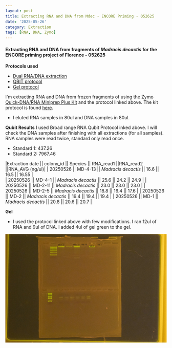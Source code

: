 ```yaml
---
layout: post
title: Extracting RNA and DNA from Mdec - ENCORE Priming - 052625
date: '2025-05-26'
category: Extraction
tags: [RNA, DNA, Zymo]
---
```


#### Extracting RNA and DNA from fragments of _Madracis decactis_ for the ENCORE priming project of Florence - 052625

**Protocols used**
- [Dual RNA/DNA extraction](https://fscucchia-labnotebooks.github.io/FScucchia_Putnam_Lab_Notebook/DNA-RNA-extraction-Zymo-kit/)
- [QBIT protocol](https://github.com/meschedl/MESPutnam_Open_Lab_Notebook/blob/master/_posts/2019-03-08-Qubit-Protocol.md)
- [Gel protocol](https://github.com/Kterpis/Putnam_Lab_Notebook/blob/master/_posts/2021-10-08-20211008-RNA-DNA-extractions-from-E5-project.md)

I'm extracting RNA and DNA from frozen fragments of using the [Zymo Quick-DNA/RNA Miniprep Plus Kit](https://www.zymoresearch.com/collections/quick-dna-rna-kits/products/quick-dna-rna-miniprep-plus-kit) and the protocol linked above. The kit protocol is found [here](https://github.com/FScucchia-LabNotebooks/FScucchia_Putnam_Lab_Notebook/blob/master/protocols/_d7003t_d7003_quick-dna-rna_miniprep_plus_kit.pdf).
- I eluted RNA samples in 80ul and DNA samples in 80ul.

**Qubit Results**
I used Broad range RNA Qubit Protocol inked above. I will check the DNA samples after finishing with all extractions (for all samples). RNA samples were read twice, standard only read once.
- Standard 1: 437.26
- Standard 2: 7967.46

|Extraction date || colony_id || Species || RNA_read1 ||RNA_read2 ||RNA_AVG (ng/ul)|
| 20250526 || MD-4-13 || *Madracis decactis*  || 16.6   || 16.5     || 16.55  |           
| 20250526 || MD-4-1 || *Madracis decactis* ||  25.6   || 24.2      ||  24.9 |
| 20250526 || MD-2-11 || *Madracis decactis*  || 23.0   ||  23.0    || 23.0  |
| 20250526 || MD-2-5 || *Madracis decactis*  ||  18.8    || 16.4    || 17.6   |
| 20250526 || MD-2 || *Madracis decactis*  ||  19.4    ||   19.4   ||  19.4   |
| 20250526 || MD-1  || *Madracis decactis*  || 20.8   ||  20.6    || 20.7    |

**Gel**
- I used the protocol linked above with few modifications. I ran 12ul of RNA and 9ul of DNA. I added 4ul of gel green to the gel.

![Gel_DNA_RNA_26May2025_FS.png](https://github.com/flofields/Coral_Priming_Experiments_Summer_2024/blob/main/images/RNA_DNA_gels/Gel_DNA_RNA_26May2025_FS.jpg?raw=true)




